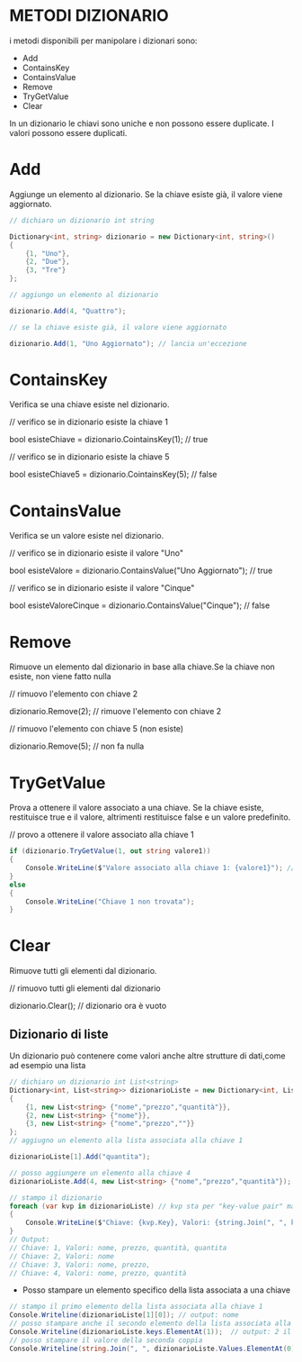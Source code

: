 # METODI DIZIONARIO

i metodi disponibili per manipolare i dizionari sono:

- Add
- ContainsKey
- ContainsValue
- Remove
- TryGetValue
- Clear

In un dizionario le chiavi sono uniche e non possono essere duplicate. I valori possono essere duplicati.

# Add
Aggiunge un elemento al dizionario. Se la chiave esiste già, il valore viene aggiornato.
```csharp
// dichiaro un dizionario int string

Dictionary<int, string> dizionario = new Dictionary<int, string>()
{
    {1, "Uno"},
    {2, "Due"},
    {3, "Tre"}
};

// aggiungo un elemento al dizionario

dizionario.Add(4, "Quattro");

// se la chiave esiste già, il valore viene aggiornato

dizionario.Add(1, "Uno Aggiornato"); // lancia un'eccezione
```
# ContainsKey
Verifica se una chiave esiste nel dizionario.

// verifico se in dizionario esiste la chiave 1

bool esisteChiave = dizionario.CointainsKey(1); // true

// verifico se in dizionario esiste la chiave 5

bool esisteChiave5 = dizionario.CointainsKey(5); // false

# ContainsValue
Verifica se un valore esiste nel dizionario.

// verifico se in dizionario esiste il valore "Uno"

bool esisteValore = dizionario.ContainsValue("Uno Aggiornato"); // true

// verifico se in dizionario esiste il valore "Cinque"

bool esisteValoreCinque = dizionario.ContainsValue("Cinque"); // false

# Remove
Rimuove un elemento dal dizionario in base alla chiave.Se la chiave non esiste, non viene fatto nulla

// rimuovo l'elemento con chiave 2

dizionario.Remove(2); // rimuove l'elemento con chiave 2

// rimuovo l'elemento con chiave 5 (non esiste)

dizionario.Remove(5); // non fa nulla

# TryGetValue
Prova a ottenere il valore associato a una chiave. Se la chiave esiste, restituisce true e il valore, altrimenti restituisce false e un valore predefinito.

// provo a ottenere il valore associato alla chiave 1

```csharp
if (dizionario.TryGetValue(1, out string valore1))
{
    Console.WriteLine($"Valore associato alla chiave 1: {valore1}"); // "Uno Aggiornato"
}
else
{
    Console.WriteLine("Chiave 1 non trovata");
}
```
# Clear
Rimuove tutti gli elementi dal dizionario.

// rimuovo tutti gli elementi dal dizionario

dizionario.Clear(); // dizionario ora è vuoto

## Dizionario di liste
Un dizionario può contenere come valori anche altre strutture di dati,come ad esempio una lista
```csharp
// dichiaro un dizionario int List<string>
Dictionary<int, List<string>> dizionarioListe = new Dictionary<int, List<string>>()
{
    {1, new List<string> {"nome","prezzo","quantità"}},
    {2, new List<string> {"nome"}},
    {3, new List<string> {"nome","prezzo",""}}
};
// aggiugno un elemento alla lista associata alla chiave 1

dizionarioListe[1].Add("quantita");

// posso aggiungere un elemento alla chiave 4
dizionarioListe.Add(4, new List<string> {"nome","prezzo","quantità"});

// stampo il dizionario
foreach (var kvp in dizionarioListe) // kvp sta per "key-value pair" ma posso mettere qualsiasi nome
{
    Console.WriteLine($"Chiave: {kvp.Key}, Valori: {string.Join(", ", kvp.Value)}");
}
// Output:
// Chiave: 1, Valori: nome, prezzo, quantità, quantita
// Chiave: 2, Valori: nome
// Chiave: 3, Valori: nome, prezzo,
// Chiave: 4, Valori: nome, prezzo, quantità
```
- Posso stampare un elemento specifico della lista associata a una chiave
```csharp
// stampo il primo elemento della lista associata alla chiave 1
Console.Writeline(dizionarioListe[1][0]); // output: nome
// posso stampare anche il secondo elemento della lista associata alla chiave 1
Console.Writeline(dizionarioListe.keys.ElementAt(1));  // output: 2 il (1) indica l'indice della chiave, non il valore
// posso stampare il valore della seconda coppia
Console.Writeline(string.Join(", ", dizionarioListe.Values.ElementAt(0))); // output: nome, prezzo, quantità, quantita
```


